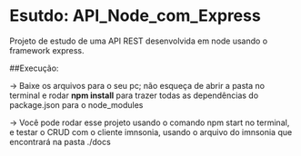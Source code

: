 # Esutdo: API_Node_com_Express
Projeto de estudo de uma API REST desenvolvida em node usando o framework express. 

##Execução:

-> Baixe os arquivos para o seu pc; não esqueça de abrir a pasta no terminal e rodar <b>npm install</b> para trazer todas as dependências do package.json para o node_modules

-> Você pode rodar esse projeto usando o comando npm start no terminal, e testar o CRUD com o cliente imnsonia, usando o arquivo do imnsonia que encontrará na pasta ./docs
